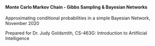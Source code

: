   <h4><strong>Monte Carlo Markov Chain - Gibbs Sampling &amp; Bayesian Networks</strong></h4>
  <p>Approximating conditional probabilities in a simple Bayesian Network, November 2020</p>
  <p>Prepared for Dr. Judy Goldsmith, CS-463G: Introduction to Artifiicial Intelligence</p>
